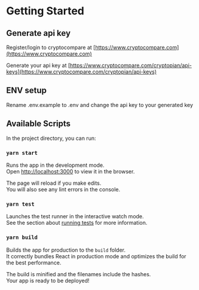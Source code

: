 # Getting Started 

## Generate api key

Register/login to cryptocompare at [https://www.cryptocompare.com](https://www.cryptocompare.com)

Generate your api key at  [https://www.cryptocompare.com/cryptopian/api-keys](https://www.cryptocompare.com/cryptopian/api-keys)

## ENV setup
Rename .env.example to .env and change the api key to your generated key

## Available Scripts

In the project directory, you can run:

### `yarn start`

Runs the app in the development mode.\
Open [http://localhost:3000](http://localhost:3000) to view it in the browser.

The page will reload if you make edits.\
You will also see any lint errors in the console.

### `yarn test`

Launches the test runner in the interactive watch mode.\
See the section about [running tests](https://facebook.github.io/create-react-app/docs/running-tests) for more information.

### `yarn build`

Builds the app for production to the `build` folder.\
It correctly bundles React in production mode and optimizes the build for the best performance.

The build is minified and the filenames include the hashes.\
Your app is ready to be deployed!
